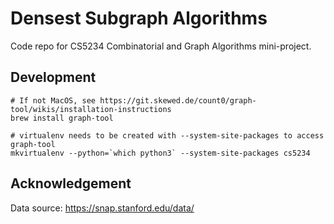 # Densest Subgraph Algorithms

Code repo for CS5234 Combinatorial and Graph Algorithms mini-project.

## Development

```
# If not MacOS, see https://git.skewed.de/count0/graph-tool/wikis/installation-instructions
brew install graph-tool

# virtualenv needs to be created with --system-site-packages to access graph-tool
mkvirtualenv --python=`which python3` --system-site-packages cs5234
```

## Acknowledgement

Data source: https://snap.stanford.edu/data/
